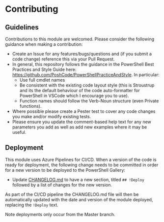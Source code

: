 # Contributing

## Guidelines

Contributions to this module are welcomed. Please consider the following guidance when making a contribution:

- Create an Issue for any features/bugs/questions and (if you submit a code change) reference this via your Pull Request.
- In general, this repository follows the guidance in the PowerShell Best Practices and Style Guide here: https://github.com/PoshCode/PowerShellPracticeAndStyle. In particular:
  - Use full cmdlet names
  - Be consistent with the existing code layout style (this is Stroustrup and its the default behaviour of the code auto-formatter for PowerShell in VSCode which I encourage you to use).
  - Function names should follow the Verb-Noun structure (even Private functions).
- Where possible please create a Pester test to cover any code changes you make and/or modify existing tests.
- Please ensure you update the comment-based help text for any new parameters you add as well as add new examples where it may be useful.

## Deployment

This module uses Azure Pipelines for CI/CD. When a version of the code is ready for deployment, the following change needs to be committed in order for a new version to be deployed to the PowerShell Gallery:

- Update [CHANGELOG.md](CHANGELOG.md) to have a new section, titled `## !Deploy` followed by a list of changes for the new version.

As part of the CI/CD pipeline the CHANGELOG.md file will then be automatically updated with the date and version of the module deployed, replacing the `!Deploy` text.

Note deployments only occur from the Master branch.
